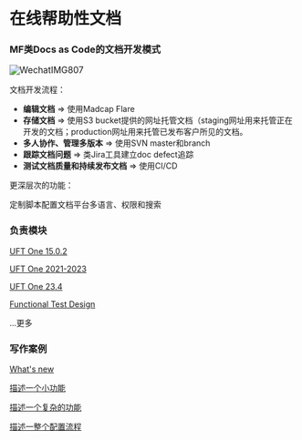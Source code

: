 # 在线帮助性文档

### MF类Docs as Code的文档开发模式

<img src="https://images-1326628775.cos.ap-nanjing.myqcloud.com/images/WechatIMG807.jpg" alt="WechatIMG807" style="zoom:110%;" />

文档开发流程：

- **编辑文档** => 使用Madcap Flare
- **存储文档** => 使用S3 bucket提供的网址托管文档（staging网址用来托管正在开发的文档；production网址用来托管已发布客户所见的文档。
- **多人协作、管理多版本** => 使用SVN master和branch
- **跟踪文档问题** => 类Jira工具建立doc defect追踪
- **测试文档质量和持续发布文档** => 使用CI/CD

更深层次的功能：

定制脚本配置文档平台多语言、权限和搜索

### 负责模块

[UFT One 15.0.2](https://admhelp.microfocus.com/uft/en/15.0-15.0.2/UFT_Help/Content/Resources/_TopNav/_TopNav_Home.htm)

[UFT One 2021-2023](https://admhelp.microfocus.com/uft/en/2021-2023/UFT_Help/Content/Resources/_TopNav/_TopNav_Home.htm)

[UFT One 23.4](https://admhelp.microfocus.com/uft/en/23.4-24.2/UFT_Help/Content/Resources/_TopNav/_TopNav_Home.htm)

[Functional Test Design](https://admhelp.microfocus.com/veft-design/en/latest/Help_Center/Content/UserGuide/welcome-to-codeless.htm?Highlight=design)

...更多

### 写作案例

[What's new](https://admhelp.microfocus.com/uft/en/2021-2023/UFT_Help/Content/Landing_Pages/Whats_New_Landing_Page.htm)

[描述一个小功能](https://admhelp.microfocus.com/uft/en/2021-2023/UFT_Help/Content/User_Guide/z_Ch_UFT_FileOps.htm#mt-item-2)

[描述一个复杂的功能](https://admhelp.microfocus.com/uft/en/23.4-24.2/UFT_Help/Content/User_Guide/Ent_Prog_Desc_Into_Statement.htm#mt-item-0)

[描述一整个配置流程](https://admhelp.microfocus.com/veft-design/en/latest/Help_Center/Content/UserGuide/install.htm)





